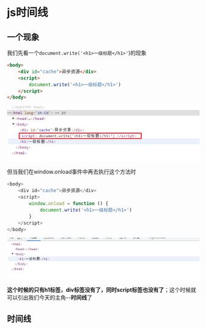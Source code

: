 # js时间线

## 一个现象

我们先看一个`document.write('<h1>一级标题</h1>'`)的现象

```html
<body>
    <div id="cache">异步资源</div>
    <script>
        document.write('<h1>一级标题</h1>')
    </script>
</body>
```

![](images/write.jpg)



但当我们在window.onload事件中再去执行这个方法时

```js
<body>
    <div id="cache">异步资源</div>
    <script>
        window.onload = function () {
            document.write('<h1>一级标题</h1>')
        } 
    </script>
</body>
```

![](images/onload.jpg)

**这个时候的只有h1标签，div标签没有了，同时script标签也没有了**；这个时候就可以引出我们今天的主角--**时间线**了

## 时间线








